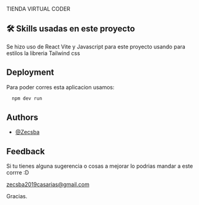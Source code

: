 TIENDA VIRTUAL CODER
## 🛠 Skills usadas en este proyecto

Se hizo uso de React Vite y Javascript para este proyecto usando para estilos 
la libreria Tailwind css



## Deployment

Para poder corres esta aplicacion usamos: 

```bash
  npm dev run
```


## Authors

- [@Zecsba](https://github.com/Zecsba)


## Feedback

Si tu tienes alguna sugerencia o cosas a mejorar lo podrias mandar a este corrre :D

zecsba2019casarias@gmail.com

Gracias.

